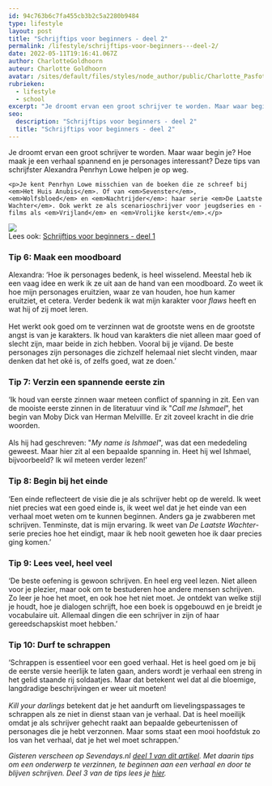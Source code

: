 ```yaml
---
id: 94c763b6c7fa455cb3b2c5a2280b9484
type: lifestyle
layout: post
title: "Schrijftips voor beginners - deel 2"
permalink: /lifestyle/schrijftips-voor-beginners---deel-2/
date: 2022-05-11T19:16:41.067Z
author: CharlotteGoldhoorn
auteur: Charlotte Goldhoorn
avatar: /sites/default/files/styles/node_author/public/Charlotte_PasfotoDSC01555%20EXTRA.jpg?itok=Uh1_j08g
rubrieken:
  - lifestyle
  - school
excerpt: "Je droomt ervan een groot schrijver te worden. Maar waar begin je? Hoe maak je een verhaal spannend en je personages interessant? Deze tips van schrijfster Alexandra Penrhyn Lowe helpen je op weg.  "
seo:
  description: "Schrijftips voor beginners - deel 2"
  title: "Schrijftips voor beginners - deel 2"
---
```

Je droomt ervan een groot schrijver te worden. Maar waar begin je? Hoe maak je een verhaal spannend en je personages interessant? Deze tips van schrijfster Alexandra Penrhyn Lowe helpen je op weg.  

    <p>Je kent Penrhyn Lowe misschien van de boeken die ze schreef bij <em>Het Huis Anubis</em>. Of van <em>Sevenster</em>, <em>Wolfsbloed</em> en <em>Nachtrijder</em>: haar serie <em>De Laatste Wachter</em>. Ook werkt ze als scenarioschrijver voor jeugdseries en -films als <em>Vrijland</em> en <em>Vrolijke kerst</em>.</p>
<div class="kader">
<p><img class="kaderafbeelding" src="/sites/default/files/ff.png"><br>Lees ook: <a href="/school-nieuws/schrijftips-voor-beginners-deel-1">Schrijftips voor beginners - deel 1</a></p>
</div>
<h3>Tip 6: Maak een moodboard</h3>
<p>Alexandra: ‘Hoe ik personages bedenk, is heel wisselend. Meestal heb ik een vaag idee en werk ik ze uit aan de hand van een moodboard. Zo weet ik hoe mijn personages eruitzien, waar ze van houden, hoe hun kamer eruitziet, et cetera. Verder bedenk ik wat mijn karakter voor <em>flaws</em> heeft en wat hij of zij moet leren.<br><br>Het werkt ook goed om te verzinnen wat de grootste wens en de grootste angst is van je karakters. Ik houd van karakters die niet alleen maar goed of slecht zijn, maar beide in zich hebben. Vooral bij je vijand. De beste personages zijn personages die zichzelf helemaal niet slecht vinden, maar denken dat het oké is, of zelfs goed, wat ze doen.’</p>
<h3>Tip 7: Verzin een spannende eerste zin</h3>
<p>‘Ik houd van eerste zinnen waar meteen conflict of spanning in zit. Een van de mooiste eerste zinnen in de literatuur vind ik "<em>Call me Ishmael</em>", het begin van Moby Dick van Herman Melvillle. Er zit zoveel kracht in die drie woorden.<br><br>Als hij had geschreven: "<em>My name is Ishmael</em>", was dat een mededeling geweest. Maar hier zit al een bepaalde spanning in. Heet hij wel Ishmael, bijvoorbeeld? Ik wil meteen verder lezen!’</p>
<h3>Tip 8: Begin bij het einde</h3>
<p>‘Een einde reflecteert de visie die je als schrijver hebt op de wereld. Ik weet niet precies wat een goed einde is, ik weet wel dat je het einde van een verhaal moet weten om te kunnen beginnen. Anders ga je zwabberen met schrijven. Tenminste, dat is mijn ervaring. Ik weet van <em>De Laatste Wachter</em>-serie precies hoe het eindigt, maar ik heb nooit geweten hoe ik daar precies ging komen.’</p>
<h3>Tip 9: Lees veel, heel veel</h3>
<p>‘De beste oefening is gewoon schrijven. En heel erg veel lezen. Niet alleen voor je plezier, maar ook om te bestuderen hoe andere mensen schrijven. Zo leer je hoe het moet, en ook hoe het niet moet. Je ontdekt van welke stijl je houdt, hoe je dialogen schrijft, hoe een boek is opgebouwd en je breidt je vocabulaire uit. Allemaal dingen die een schrijver in zijn of haar gereedschapskist moet hebben.’</p>
<h3>Tip 10: Durf te schrappen</h3>
<p>‘Schrappen is essentieel voor een goed verhaal. Het is heel goed om je bij de eerste versie heerlijk te laten gaan, anders wordt je verhaal een streng in het gelid staande rij soldaatjes. Maar dat betekent wel dat al die bloemige, langdradige beschrijvingen er weer uit moeten!<br><br><em>Kill your darlings</em> betekent dat je het aandurft om lievelingspassages te schrappen als ze niet in dienst staan van je verhaal. Dat is heel moeilijk omdat je als schrijver gehecht raakt aan bepaalde gebeurtenissen of personages die je hebt verzonnen. Maar soms staat een mooi hoofdstuk zo los van het verhaal, dat je het wel moet schrappen.’</p>
<p><em>Gisteren verscheen op Sevendays.nl <a href="/school-nieuws/schrijftips-voor-beginners-deel-1" target="_blank">deel 1 van dit artikel</a>. Met daarin tips om een onderwerp te verzinnen, te beginnen aan een verhaal en door te blijven schrijven. Deel 3 van de tips lees je <a href="/lifestyle-school-nieuws/schrijftips-voor-beginners-deel-3">hier</a>.</em></p>
  
